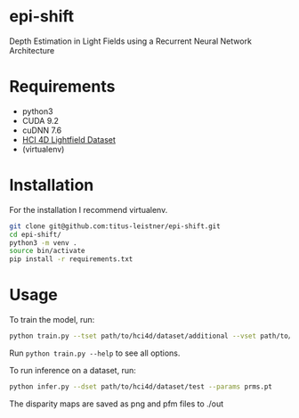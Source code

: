 # epi-shift
Depth Estimation in Light Fields using a Recurrent Neural Network Architecture

# Requirements
* python3
* CUDA 9.2
* cuDNN 7.6
* [HCI 4D Lightfield Dataset](http://hci-lightfield.iwr.uni-heidelberg.de) 
* (virtualenv)

# Installation
For the installation I recommend virtualenv.
```sh
git clone git@github.com:titus-leistner/epi-shift.git
cd epi-shift/
python3 -m venv .
source bin/activate
pip install -r requirements.txt
```

# Usage
To train the model, run:
```sh
python train.py --tset path/to/hci4d/dataset/additional --vset path/to/hci4d/dataset/training --bsz [batch size]
```
Run `python train.py --help` to see all options.

To run inference on a dataset, run:
```sh
python infer.py --dset path/to/hci4d/dataset/test --params prms.pt
```
The disparity maps are saved as png and pfm files to ./out
